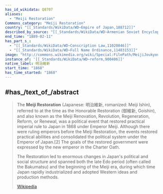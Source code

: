 ```yaml
---
has_id_wikidata: Q8707
aliases:
  - "Meiji Restoration"
Commons_category: "Meiji Restoration"
country: "[[_Standards/WikiData/WD~Empire of Japan,188712]]"
described_by_source: "[[_Standards/WikiData/WD~Armenian Soviet Encyclopedia, vol. 7,123625363]]"
end_time: "1889-02-11"
has_part_s_:
  - "[[_Standards/WikiData/WD~Conscription Law,11020846]]"
  - "[[_Standards/WikiData/WD~Full Name Ordinance,11483153]]"
image: "http://commons.wikimedia.org/wiki/Special:FilePath/MeijiJoukyou.jpg"
instance_of: '[[_Standards/WikiData/WD~reform,900406]]'
native_label: 明治維新
start_time: "1868" 
has_time_started: "1868"
---
```


## #has_/text_of_/abstract 

> The **Meiji Restoration** (Japanese: 明治維新, romanized: Meiji Ishin), referred to at the time as the Honorable Restoration (御維新, Goishin), and also known as the Meiji Renovation, Revolution, Regeneration, Reform, or Renewal, was a political event that restored practical imperial rule to Japan in 1868 under Emperor Meiji. Although there were ruling emperors before the Meiji Restoration, the events restored practical abilities and consolidated the political system under the Emperor of Japan.[2] The goals of the restored government were expressed by the new emperor in the Charter Oath.
>
> The Restoration led to enormous changes in Japan's political and social structure and spanned both the late Edo period (often called the Bakumatsu) and the beginning of the Meiji era, during which time Japan rapidly industrialized and adopted Western ideas and production methods.
>
> [Wikipedia](https://en.wikipedia.org/wiki/Meiji%20Restoration) 


